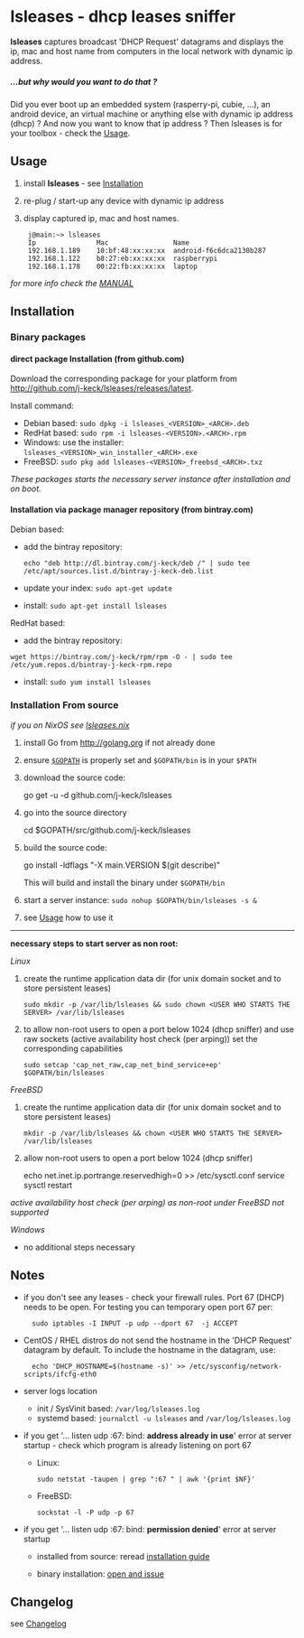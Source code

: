 # lsleases - dhcp leases sniffer
**lsleases** captures broadcast 'DHCP Request' datagrams and displays the ip, mac and host name from computers in the local network with dynamic ip address.


  
##### ...but why would you want to do that ? 
Did you ever boot up an embedded system (rasperry-pi, cubie, ...), an android device, an virtual machine or anything else with dynamic ip address (dhcp) ? 
And now you want to know that ip address ? Then lsleases is for your toolbox - check the [Usage](#usage).



## Usage

1. install **lsleases** - see [Installation](#installation)

2. re-plug / start-up any device with dynamic ip address

3. display captured ip, mac and host names. 

        j@main:~> lsleases
        Ip               Mac                Name
        192.168.1.189    10:bf:48:xx:xx:xx  android-f6c6dca2130b287
        192.168.1.122    b8:27:eb:xx:xx:xx  raspberrypi
        192.168.1.178    00:22:fb:xx:xx:xx  laptop


*for more info check the [MANUAL](https://github.com/j-keck/lsleases/blob/master/MANUAL.md)*
  

## Installation

### Binary packages

#### direct package Installation (from github.com)
    
Download the corresponding package for your platform from http://github.com/j-keck/lsleases/releases/latest.

Install command:
  
  * Debian based: `sudo dpkg -i lsleases_<VERSION>_<ARCH>.deb`
  * RedHat based: `sudo rpm -i lsleases-<VERSION>.<ARCH>.rpm`
  * Windows: use the installer: `lsleases_<VERSION>_win_installer_<ARCH>.exe`
  * FreeBSD: `sudo pkg add lsleases-<VERSION>_freebsd_<ARCH>.txz`

*These packages starts the necessary server instance after installation and on boot.*



  
#### Installation via package manager repository (from bintray.com)

Debian based:

  * add the bintray repository:
  
    `echo "deb http://dl.bintray.com/j-keck/deb /" | sudo tee /etc/apt/sources.list.d/bintray-j-keck-deb.list`
  
  * update your index: `sudo apt-get update`
  * install: `sudo apt-get install lsleases`

RedHat based:

  * add the bintray repository:
  
   `wget https://bintray.com/j-keck/rpm/rpm -O - | sudo tee /etc/yum.repos.d/bintray-j-keck-rpm.repo`
  
  * install: `sudo yum install lsleases`



  
### Installation From source

*if you on NixOS see [lsleases.nix](https://github.com/j-keck/nixcfg-laptop/blob/master/home/j/.nixpkgs/lsleases.nix)*  
  
  1. install Go from http://golang.org if not already done

  2. ensure [`$GOPATH`](http://golang.org/doc/code.html#GOPATH) is properly set and `$GOPATH/bin` is in your `$PATH` 

  3. download the source code:

        go get -u -d github.com/j-keck/lsleases

  4. go into the source directory

        cd $GOPATH/src/github.com/j-keck/lsleases

  5. build the source code:
  
        go install -ldflags "-X main.VERSION $(git describe)"

     This will build and install the binary under `$GOPATH/bin`
  
  6. start a server instance: `sudo nohup $GOPATH/bin/lsleases -s &`

  7. see [Usage](#usage) how to use it


***************************************************
  
**necessary steps to start server as non root:**   


*Linux*
  
  1. create the runtime application data dir (for unix domain socket and to store persistent leases)

     `sudo mkdir -p /var/lib/lsleases && sudo chown <USER WHO STARTS THE SERVER> /var/lib/lsleases`
  
  2. to allow non-root users to open a port below 1024 (dhcp sniffer) and use raw sockets (active availability host check (per arping)) set the corresponding capabilities
  
     `sudo setcap 'cap_net_raw,cap_net_bind_service+ep' $GOPATH/bin/lsleases`




    
*FreeBSD*
  
  1. create the runtime application data dir (for unix domain socket and to store persistent leases)

     `mkdir -p /var/lib/lsleases && chown <USER WHO STARTS THE SERVER> /var/lib/lsleases`
  
  2. allow non-root users to open a port below 1024 (dhcp sniffer)
  
        echo net.inet.ip.portrange.reservedhigh=0 >> /etc/sysctl.conf
        service sysctl restart

  *active availability host check (per arping) as non-root under FreeBSD not supported*  



  
  
*Windows*
    
  - no additional steps necessary
  
## Notes

- if you don't see any leases - check your firewall rules. Port 67 (DHCP) needs to be open.
  For testing you can temporary open port 67 per:

        sudo iptables -I INPUT -p udp --dport 67  -j ACCEPT


- CentOS / RHEL distros do not send the hostname in the 'DHCP Request' datagram by default.
  To include the hostname in the datagram, use:

        echo 'DHCP_HOSTNAME=$(hostname -s)' >> /etc/sysconfig/network-scripts/ifcfg-eth0

  
- server logs location
    - init / SysVinit based: `/var/log/lsleases.log`
    - systemd based: `journalctl -u lsleases` and `/var/log/lsleases.log`

  
- if you get '... listen udp :67: bind: **address already in use**' error at server startup - check which program is already listening on port 67

    - Linux:
  
          sudo netstat -taupen | grep ":67 " | awk '{print $NF}'

    - FreeBSD:

          sockstat -l -P udp -p 67

  
- if you get '... listen udp :67: bind: **permission denied**' error at server startup

    - installed from source: reread [installation guide](#installation-from-source)

    - binary installation: [open and issue](http://github.com/j-keck/lsleases/issues)


     

  
## Changelog

see [Changelog](https://github.com/j-keck/lsleases/blob/master/CHANGELOG.md)

